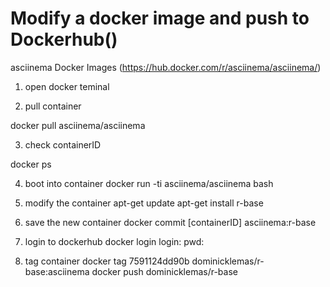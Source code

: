 # Modify a docker image and push to Dockerhub() 

asciinema Docker Images (https://hub.docker.com/r/asciinema/asciinema/) 

1) open docker teminal

2) pull container

docker pull asciinema/asciinema

3) check containerID

docker ps

4) boot into container
docker run -ti asciinema/asciinema bash

5) modify the container
apt-get update
apt-get install r-base

6) save the new container
docker commit [containerID] asciinema:r-base

7) login to dockerhub
docker login
login:
pwd:

8) tag container
docker tag 7591124dd90b dominicklemas/r-base:asciinema
docker push dominicklemas/r-base
